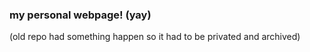 ### my personal webpage! (yay)

(old repo had something happen so it had to be privated and archived)
